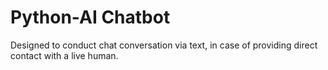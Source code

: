 # Python-AI Chatbot
Designed to conduct chat conversation via text, in case of providing direct contact with a live human.
